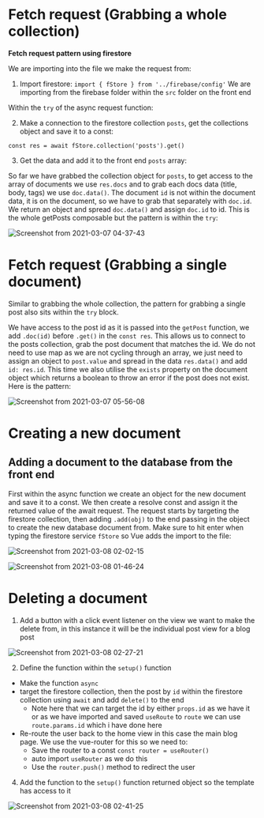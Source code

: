 # Fetch request (Grabbing a whole collection) 

**Fetch request pattern using firestore**

We are importing into the file we make the request from:

1. Import firestore: `import { fStore } from '../firebase/config'` We are importing from the firebase folder within the `src` folder on the front end

Within the `try` of the async request function:

2. Make a connection to the firestore collection `posts`, get the collections object and save it to a const:

`const res = await fStore.collection('posts').get()`

3. Get the data and add it to the front end `posts` array:

So far we have grabbed the collection object for `posts`, to get access to the array of documents we use `res.docs` and to grab each docs data (title, body, tags) we use `doc.data()`. The document `id` is not within the document data, it is on the document, so we have to grab that separately with `doc.id`.  We return an object and spread `doc.data()` and assign `doc.id` to id.  This is the whole getPosts composable but the pattern is within the `try`:

![Screenshot from 2021-03-07 04-37-43](https://user-images.githubusercontent.com/73107656/110229135-27894580-7eff-11eb-9c9d-b2ecff488316.png)

# Fetch request (Grabbing a single document)

Similar to grabbing the whole collection, the pattern for grabbing a single post also sits within the `try` block.

We have access to the post id as it is passed into the `getPost` function, we add `.doc(id)` before `.get()` in the `const res`.  This allows us to connect to the posts collection, grab the post document that matches the id. We do not need to use map as we are not cycling through an array, we just need to assign an object to `post.value` and spread in the data `res.data()` and add `id: res.id`. This time we also utilise the `exists` property on the document object which returns a boolean to throw an error if the post does not exist. Here is the pattern:

![Screenshot from 2021-03-07 05-56-08](https://user-images.githubusercontent.com/73107656/110230571-d6328380-7f09-11eb-88d7-5e6a0dfedf48.png)

# Creating a new document

## Adding a document to the database from the front end

First within the async function we create an object for the new document and save it to a const. We then create a resolve const and assign it the returned value of the await request. The request starts by targeting the firestore collection, then adding `.add(obj)` to the end passing in the object to create the new database document from.  Make sure to hit enter when typing the firestore service `fStore` so Vue adds the import to the file:

![Screenshot from 2021-03-08 02-02-15](https://user-images.githubusercontent.com/73107656/110264928-5280a180-7fb2-11eb-9be5-472e9ea5492c.png)

![Screenshot from 2021-03-08 01-46-24](https://user-images.githubusercontent.com/73107656/110263979-1c422280-7fb0-11eb-8837-2bfde2fcdfd8.png)

# Deleting a document

1. Add a button with a click event listener on the view we want to make the delete from, in this instance it will be the individual post view for a blog post

![Screenshot from 2021-03-08 02-27-21](https://user-images.githubusercontent.com/73107656/110266494-d38d6800-7fb5-11eb-9e56-614aa97687b2.png)

2. Define the function within the `setup()` function

- Make the function `async`
- target the firestore collection, then the post by `id` within the firestore collection using `await` and add `delete()` to the end
    - Note here that we can target the id by either `props.id` as we have it or as we have imported and saved `useRoute` to `route` we can use `route.params.id` which i have done here
- Re-route the user back to the home view in this case the main blog page. We use the vue-router for this so we need to:
    - Save the router to a const `const router = useRouter()`
    - auto import `useRouter` as we do this
    - Use the `router.push()` method to redirect the user

4. Add the function to the `setup()` function returned object so the template has access to it

![Screenshot from 2021-03-08 02-41-25](https://user-images.githubusercontent.com/73107656/110267475-cb362c80-7fb7-11eb-9cd2-92ea91b71a52.png)

